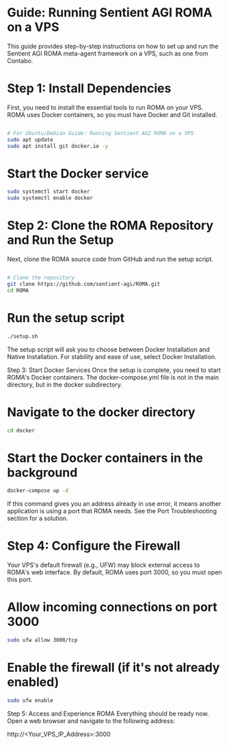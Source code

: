 # Guide: Running Sentient AGI ROMA on a VPS
This guide provides step-by-step instructions on how to set up and run the Sentient AGI ROMA meta-agent framework on a VPS, such as one from Contabo.

# Step 1: Install Dependencies
First, you need to install the essential tools to run ROMA on your VPS. ROMA uses Docker containers, so you must have Docker and Git installed.

```Bash

# For Ubuntu/Debian Guide: Running Sentient AGI ROMA on a VPS
sudo apt update
sudo apt install git docker.io -y
```

# Start the Docker service

```Bash
sudo systemctl start docker
sudo systemctl enable docker
```

# Step 2: Clone the ROMA Repository and Run the Setup
Next, clone the ROMA source code from GitHub and run the setup script.

```Bash

# Clone the repository
git clone https://github.com/sentient-agi/ROMA.git
cd ROMA
```


# Run the setup script

```Bash
./setup.sh
```
The setup script will ask you to choose between Docker Installation and Native Installation. For stability and ease of use, select Docker Installation.

Step 3: Start Docker Services
Once the setup is complete, you need to start ROMA's Docker containers. The docker-compose.yml file is not in the main directory, but in the docker subdirectory.


# Navigate to the docker directory

```Bash
cd docker
```

# Start the Docker containers in the background

```Bash
docker-compose up -d
```
If this command gives you an address already in use error, it means another application is using a port that ROMA needs. See the Port Troubleshooting section for a solution.

# Step 4: Configure the Firewall
Your VPS's default firewall (e.g., UFW) may block external access to ROMA's web interface. By default, ROMA uses port 3000, so you must open this port.


# Allow incoming connections on  port 3000

```Bash
sudo ufw allow 3000/tcp
```

# Enable the firewall (if it's not already enabled)

```Bash
sudo ufw enable
```

Step 5: Access and Experience ROMA
Everything should be ready now. Open a web browser and navigate to the following address:

http://<Your_VPS_IP_Address>:3000





